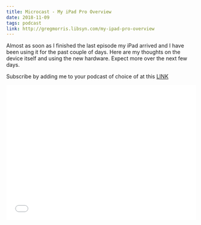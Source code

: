 ```yaml
---
title: Microcast - My iPad Pro Overview
date: 2018-11-09
tags: podcast
link: http://gregmorris.libsyn.com/my-ipad-pro-overview
---
```

Almost as soon as I finished the last episode my iPad arrived and I have been using it for the past couple of days. Here are my thoughts on the device itself and using the new hardware. Expect more over the next few days. 

Subscribe by adding me to your podcast of choice of at this [LINK](http://gregmorris.libsyn.com/rss)

<iframe style="border: none" src="//html5-player.libsyn.com/embed/episode/id/7499285/height/360/theme/standard/autoplay/no/autonext/no/thumbnail/yes/preload/no/no_addthis/no/direction/backward/" height="360" width="100%" scrolling="no"  allowfullscreen webkitallowfullscreen mozallowfullscreen oallowfullscreen msallowfullscreen></iframe>
